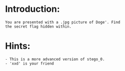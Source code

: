 Introduction:
=============
	You are presented with a .jpg picture of Doge'. Find
	the secret flag hidden within.


Hints:
======
	- This is a more advanced version of stego_0.
	- 'xxd' is your friend
